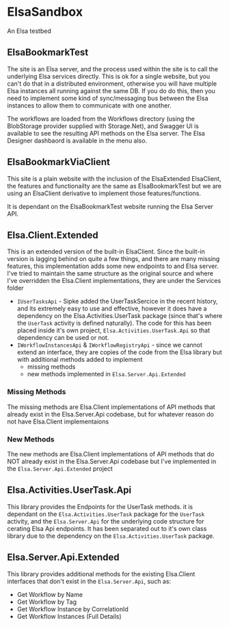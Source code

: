 # ElsaSandbox

An Elsa testbed

## ElsaBookmarkTest

The site is an Elsa server, and the process used within the site is to call the underlying Elsa services directly.
This is ok for a single website, but you can't do that in a distributed environment, otherwise you will have multiple Elsa instances all running against the same DB.
If you do do this, then you need to implement some kind of sync/messaging bus between the Elsa instances to allow them to communicate with one another.

The workflows are loaded from the Workflows directory (using the BlobStorage provider supplied with Storage.Net), and Swagger UI is available to see the resulting API methods on the Elsa server.
The Elsa Designer dashbaord is available in the menu also.

## ElsaBookmarkViaClient

This site is a plain website with the inclusion of the ElsaExtended ElsaClient, the features and functionailty are the same as ElsaBookmarkTest but we are using an ElsaClient derivative to implement those features/functions.

It is dependant on the ElsaBookmarkTest website running the Elsa Server API.

## Elsa.Client.Extended

This is an extended version of the built-in ElsaClient.  Since the built-in version is lagging behind on quite a few things, and there are many missing features, this implementation adds some new endpoints to and Elsa server.
I've tried to maintain the same structure as the original source and where I've overridden the Elsa.Client implementations, they are under the Services folder

- `IUserTasksApi` - Sipke added the UserTaskSercice in the recent history, and its extremely easy to use and effective, however it does have a dependency on the Elsa.Activities.UserTask package (since that's where the `UserTask` activity is defined naturally). The code for this has been placed inside it's own project, `Elsa.Activities.UserTask.Api` so that dependency can be used or not.
- `IWorkflowInstancesApi` & `IWorkflowRegistryApi` - since we cannot extend an interface, they are copies of the code from the Elsa library but with additional methods added to implement
	- missing methods	
	- new methods implemented in `Elsa.Server.Api.Extended`

### Missing Methods

The missing methods are Elsa.Client implementations of API methods that already exist in the Elsa.Server.Api codebase, but for whatever reason do not have Elsa.Client implementaions 

### New Methods

The new methods are Elsa.Client implementations of API methods that do NOT already exist in the Elsa.Server.Api codebase but I've implemented in the `Elsa.Server.Api.Extended` project

## Elsa.Activities.UserTask.Api

This library provides the Endpoints for the UserTask methods.  it is dependant on the `Elsa.Activities.UserTask` package for the `UserTask` activity, and the `Elsa.Server.Api` for the underlying code structure for cerating Elsa Api endpoints.
It has been separated out to it's own class library due to the dependency on the `Elsa.Activities.UserTask` package.

## Elsa.Server.Api.Extended

This library provides additional methods for the existing Elsa.Client interfaces that don't exist in the `Elsa.Server.Api`, such as:
- Get Workflow by Name
- Get Workflow by Tag
- Get Workflow Instance by CorrelationId
- Get Workflow Instances (Full Details)

